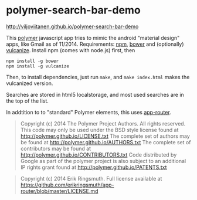 polymer-search-bar-demo
=======================

http://viljoviitanen.github.io/polymer-search-bar-demo

This [polymer](https://www.polymer-project.org) javascript app tries to mimic the android "material design" apps, like Gmail as of 11/2014. 
Requirements: [npm](http://npmjs.org), [bower](http://bower.io/) and (optionally) [vulcanize](https://www.polymer-project.org/articles/concatenating-web-components.html).
Install npm (comes with node.js) first, then

    npm install -g bower
    npm install -g vulcanize

Then, to install dependencies, just run `make`, and `make index.html` makes the vulcanized version.

Searches are stored in html5 localstorage, and most used searches are in the top of the list.

In addtition to to "standard" Polymer elements, this uses [app-router](https://github.com/erikringsmuth/app-router).

>    Copyright (c) 2014 The Polymer Project Authors. All rights reserved.
>    This code may only be used under the BSD style license found at http://polymer.github.io/LICENSE.txt
>    The complete set of authors may be found at http://polymer.github.io/AUTHORS.txt
>    The complete set of contributors may be found at http://polymer.github.io/CONTRIBUTORS.txt
>    Code distributed by Google as part of the polymer project is also
>    subject to an additional IP rights grant found at http://polymer.github.io/PATENTS.txt

>    Copyright (c) 2014 Erik Ringsmuth.
>    Full license available at https://github.com/erikringsmuth/app-router/blob/master/LICENSE.md
